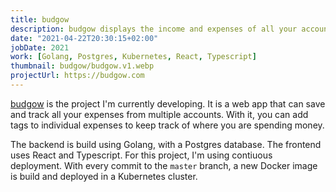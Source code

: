 ```yaml
---
title: budgow
description: budgow displays the income and expenses of all your accounts. It helps you to know what you are spending.
date: "2021-04-22T20:30:15+02:00"
jobDate: 2021
work: [Golang, Postgres, Kubernetes, React, Typescript]
thumbnail: budgow/budgow.v1.webp
projectUrl: https://budgow.com
---
```


[budgow](https://budgow.com) is the project I'm currently developing. It is a web app that can save and track all your expenses from multiple accounts. With it, you can add tags to individual expenses to keep track of where you are spending money.

The backend is build using Golang, with a Postgres database. The frontend uses React and Typescript. For this project, I'm using contiuous deployment. With every commit to the `master` branch, a new Docker image is build and deployed in a Kubernetes cluster.

